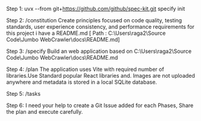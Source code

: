 Step 1: 
uvx --from git+https://github.com/github/spec-kit.git specify init <JumboWebCrawler>

Step 2:
/constitution Create principles focused on code quality, testing standards, user experience consistency, and performance requirements for this project i have a README.md [ Path : C:\Users\raga2\Source Code\Jumbo WebCrawler\docs\README.md]

Step 3:
/specify Build an web application based on C:\Users\raga2\Source Code\Jumbo WebCrawler\docs\README.md

Step 4:
/plan The application uses Vite with required number of libraries.Use Standard popular React libraries and. Images are not uploaded anywhere and metadata is stored in a local SQLite database.

Step 5:
/tasks

Step 6:
I need your help to create a Git Issue added for each Phases, Share the plan and execute carefully.